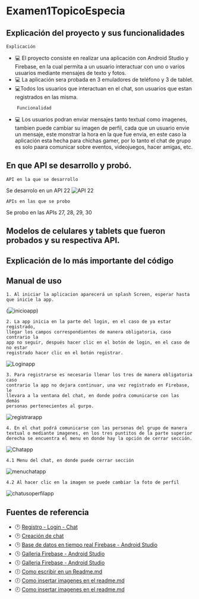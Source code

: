 # Examen1TopicoEspecia
## Explicación del proyecto y sus funcionalidades
    Explicación
- :computer: El proyecto consiste en realizar una aplicación con Android Studio y Firebase, en la cual permita a un usuario interactuar  con uno o varios usuarios mediante mensajes de texto y fotos.
- :computer: La aplicación sera probada en 3 emuladores de teléfono y 3 de tablet.
- :computer:Todos los usuarios que interactuan en el chat, son usuarios que estan registrados en las misma.
~~~
    Funcionalidad
~~~    
- :computer: Los usuarios podran enviar mensajes tanto textual como imagenes, tambien puede cambiar su imagen de perfil, cada que un usuario envie un mensaje, este monstrar la hora en la que fue envia, en este caso la aplicación esta hecha para chichas gamer, por lo tanto el chat de grupo es solo paara comunicar sobre eventos, videojuegos, hacer amigas, etc.
## En que API se desarrollo y probó.
    API en la que se desarrollo
Se desarrolo en un API 22
![API 22](https://user-images.githubusercontent.com/38759833/88226720-1f132180-cc32-11ea-9f5c-8a1c432f7db2.png)
~~~
APIs en las que se probo
~~~
Se probo en las APIs 27, 28, 29, 30
##  Modelos de celulares y tablets que fueron probados y su respectiva API.
##  Explicación de lo más importante del código 
##  Manual de uso
~~~
1. Al iniciar la aplicacion aparecerá un splash Screen, esperar hasta que inicie la app.
~~~
(![inicioapp](https://user-images.githubusercontent.com/38759833/88229096-ccd3ff80-cc35-11ea-8701-9da357128787.PNG))
~~~
2. La app inicia en la parte del login, en el caso de ya estar registrado, 
llegar los campos correspondientes de manera obligatoria, caso contrario la 
app no seguir, después hacer clic en el botón de login, en el caso de no estar
registrado hacer clic en el botón registrar.
~~~
![Loginapp](https://user-images.githubusercontent.com/38759833/88229404-4c61ce80-cc36-11ea-818a-9ecc34d9e644.PNG)
~~~
3. Para registrarse es necesario llenar los tres de manera obligatoria caso 
contrario la app no dejara continuar, una vez registrado en Firebase, le 
llevara a la ventana del chat, en donde podra comunicarse con las demás 
personas pertenecientes al gurpo.
~~~
![registrarapp](https://user-images.githubusercontent.com/38759833/88229753-e7f33f00-cc36-11ea-9c30-11febf2d58cb.PNG)
~~~
4. En el chat podrá comunicarse con las personas del grupo de manera textual o mediante imagenes, en los tres puntitos de la parte superior derecha se encuentra el menu en donde hay la opción de cerrar sección.
~~~
![Chatapp](https://user-images.githubusercontent.com/38759833/88230362-e413ec80-cc37-11ea-9be5-69cfc83dfd6f.PNG)
~~~
4.1 Menu del chat, en donde puede cerrar sección
~~~
![menuchatapp](https://user-images.githubusercontent.com/38759833/88230701-816f2080-cc38-11ea-8428-b5681c165780.PNG)
~~~
4.2 Al hacer clic en la imagen se puede cambiar la foto de perfil
~~~
![chatusoperfilapp](https://user-images.githubusercontent.com/38759833/88230813-b2e7ec00-cc38-11ea-904e-b2b970a9d247.PNG)

##  Fuentes de referencia 
- :clock1: [Registro - Login - Chat](https://www.youtube.com/watch?v=VVGuTDjsgcw&list=LL&index=12)
- :clock2: [Creación de chat](https://www.youtube.com/watch?v=DFnxY_PEnYY&list=LL&index=14)
- :clock3: [Base de datos en tiempo real Firebase - Android Studio](https://www.youtube.com/watch?v=7-LrsDclHeY&list=LL&index=5)
- :clock4: [Galleria Firebase - Android Studio](https://www.youtube.com/watch?v=pNleQQhVfd0&list=LL&index=4)
- :clock5: [Galleria Firebase - Android Studio](https://www.youtube.com/watch?v=RieQ6n8Y9LI&list=LL&index=4&t=1646s)
- :clock6: [Como escribir en un Readme.md ](https://www.youtube.com/watch?v=y6XdzBNC0_0)
- :clock7: [Como insertar imagenes en el readme.md](https://www.youtube.com/watch?v=nvPOUdz5PL4)
- :clock8: [Como insertar imagenes en el readme.md](https://www.youtube.com/watch?v=SQG36GkUHzE&t=845s)
